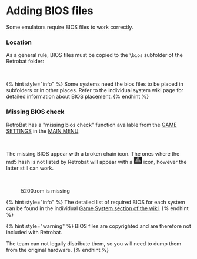 # Adding BIOS files

Some emulators require BIOS files to work correctly.&#x20;

### Location

As a general rule, BIOS files must be copied to the `\bios` subfolder of the Retrobat folder:

<div align="left">

<figure><img src="https://i.imgur.com/5vAbqqT.png" alt=""><figcaption></figcaption></figure>

</div>

{% hint style="info" %}
Some systems need the bios files to be placed in subfolders or in other places. Refer to the individual system wiki page for detailed information about BIOS placement.
{% endhint %}

### Missing BIOS check

RetroBat has a "missing bios check" function available from the [GAME SETTINGS](../navigation/main-menu.md#game-settings) in the [MAIN MENU](../navigation/main-menu.md):

<div align="left">

<figure><img src="https://i.imgur.com/wXO2Ier.png" alt=""><figcaption></figcaption></figure>

</div>

The missing BIOS appear with a broken chain icon. The ones where the md5 hash is not listed by Retrobat will appear with a ![](<../.gitbook/assets/image (1) (1).png>) icon, however the latter still can work.

<div align="left">

<figure><img src="https://i.imgur.com/0TLxbBh.png" alt=""><figcaption><p>5200.rom is missing</p></figcaption></figure>

</div>

{% hint style="info" %}
The detailed list of required BIOS for each system can be found in the individual [Game System section of the wiki](../systems-and-emulators/supported-game-systems/).
{% endhint %}

{% hint style="warning" %}
BIOS files are copyrighted and are therefore not included with Retrobat.&#x20;

The team can not legally distribute them, so you will need to dump them from the original hardware.
{% endhint %}
